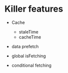# Killer features

- Cache
	- staleTime
	- cacheTime
- data prefetch

- global isFetching

- conditional fetching
